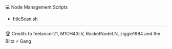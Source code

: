 💻 Node Management Scripts

- [htlcScan.sh](/htlcScan.sh)



___________________________________
🏆 Credits to feelancer21, M1CH43LV, RocketNodeLN, ziggie1984 and the Blitz ⚡ Gang
